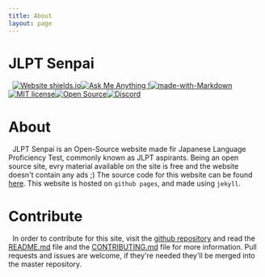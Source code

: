 ```yaml
---
title: About
layout: page
---
```


# JLPT Senpai
&nbsp;
[![Website shields.io](https://img.shields.io/website-up-down-green-red/http/shields.io.svg)](http://shields.io/)[![Ask Me Anything !](https://img.shields.io/badge/Ask%20me-anything-1abc9c.svg)](mailto:devanshamity@gmail.com)[![made-with-Markdown](https://img.shields.io/badge/Made%20with-Markdown-1f425f.svg)](http://commonmark.org)[![MIT license](https://img.shields.io/badge/License-MIT-blue.svg)](https://lbesson.mit-license.org/)[![Open Source](https://badgen.net/badge/Open%20Source/blue?icon=github)](https://github.com/Devansh3712/JLPT-Senpai)[![Discord](https://img.shields.io/discord/591914197219016707.svg?label=&logo=discord&logoColor=ffffff&color=7389D8&labelColor=6A7EC2)](https://discord.gg/5Kt3xbQ)

# About
&nbsp;
JLPT Senpai is an Open-Source website made fir Japanese Language Proficiency Test, commonly known as JLPT aspirants. Being an open source site, evry material available on the site is free and the website doesn't contain any ads ;) The source code for this website can be found [here](https://github.com/Devansh3712/JLPT-Senpai). This website is hosted on `github pages`, and made using `jekyll`.

# Contribute
&nbsp;
In order to contribute for this site, visit the [github repository](https://github.com/JLPT-Senpai) and read the [README.md](https://github.com/Devansh3712/JLPT-Senpai/README.md) file and the [CONTRIBUTING.md](https://github.com/Devansh3712/JLPT-Senpai/CONTRIBUTING.md) file for more information. Pull requests and issues are welcome, if they're needed they'll be merged into the master repository.
